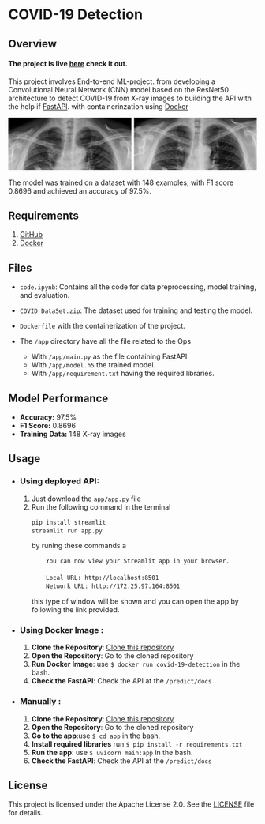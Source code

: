 # COVID-19 Detection 

## Overview
#### The project is live [here](https://covid--detection.streamlit.app/) check it out.

This project involves End-to-end ML-project. from developing a Convolutional Neural Network (CNN) model based on the ResNet50 architecture to detect COVID-19 from X-ray images to building the API with the help if [FastAPI](https://fastapi.tiangolo.com/). with containerinzation using [Docker](https://www.docker.com/)

<img src ="dataset-cover.png">

 The model was trained on a dataset with 148 examples, with F1 score 0.8696 and achieved an accuracy of 97.5%.

 ## Requirements
  1. [GitHub](https://github.com/)
 2. [Docker](https://www.docker.com/)

## Files
- `code.ipynb`: Contains all the code for data preprocessing, model training, and evaluation.

- `COVID DataSet.zip`: The dataset used for training and testing the model.
- `Dockerfile` with the  containerization of the project.
- The `/app` directory have all the file related to the Ops 
   - With `/app/main.py` as the file containing FastAPI.
   - With `/app/model.h5` the trained model.
   - With `/app/requirement.txt` having the required libraries.


## Model Performance
- **Accuracy:** 97.5%
- **F1 Score:** 0.8696 
- **Training Data:** 148 X-ray images

## Usage
- ### Using deployed API:
    1. Just download the `app/app.py` file
    2. Run the following command in the terminal
        ```bash
        pip install streamlit
        streamlit run app.py
        ``` 
        by runing these commands a
        ```bash 
            You can now view your Streamlit app in your browser.

            Local URL: http://localhost:8501
            Network URL: http://172.25.97.164:8501
        ```
        this type of window will be shown and you can open the app by following the link provided.
- ### Using Docker Image :
    1. **Clone the Repository**: [Clone this repository]('https://github.com/arihant1805/COVID-Detection.git')
    2. **Open the Repository**: Go to the cloned repository
    3. **Run Docker Image**: use ```$ docker run covid-19-detection``` in the bash.
    4. **Check the FastAPI**: Check the API at the ```/predict/docs ```
- ### Manually :
    1. **Clone the Repository**: [Clone this repository]('https://github.com/arihant1805/COVID-Detection.git')
    2. **Open the Repository**: Go to the cloned repository
    3. **Go to the app**:use  ```$ cd app``` in the bash.
    4. **Install required libraries** run ```$ pip install -r requirements.txt```
    5. **Run the app**: use ```$ uvicorn main:app``` in the bash.
    6. **Check the FastAPI**: Check the API at the ```/predict/docs ```



## License
This project is licensed under the Apache License 2.0. See the [LICENSE](LICENSE) file for details.
